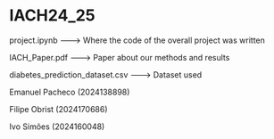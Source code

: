 # IACH24_25

project.ipynb ---> Where the code of the overall project was written

IACH_Paper.pdf ---> Paper about our methods and results

diabetes_prediction_dataset.csv ---> Dataset used


Emanuel Pacheco (2024138898)

Filipe Obrist (2024170686)

Ivo Simões (2024160048)
